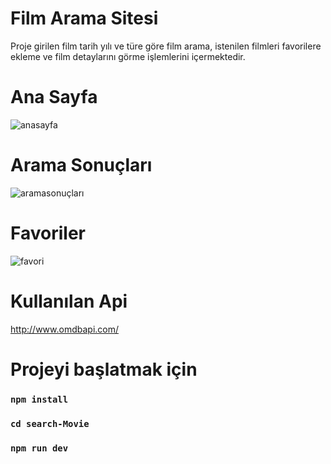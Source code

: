 # Film Arama Sitesi

Proje girilen film tarih yılı ve türe göre film arama, istenilen filmleri favorilere ekleme ve film detaylarını görme işlemlerini içermektedir. 

# Ana Sayfa

![anasayfa](https://user-images.githubusercontent.com/56710444/101485707-92f96080-396c-11eb-86a0-48fed3e7c585.png)

# Arama Sonuçları

![aramasonuçları](https://user-images.githubusercontent.com/56710444/101485765-b2908900-396c-11eb-868b-6a5cb86de1da.png)

# Favoriler

![favori](https://user-images.githubusercontent.com/56710444/101485804-c50ac280-396c-11eb-9e64-dd959b220ac3.png)


# Kullanılan Api

http://www.omdbapi.com/

# Projeyi başlatmak için

### `npm install`
### `cd search-Movie`
### `npm run dev`

